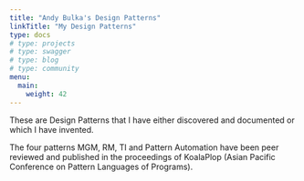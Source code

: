 ```yaml
---
title: "Andy Bulka's Design Patterns"
linkTitle: "My Design Patterns"
type: docs
# type: projects
# type: swagger
# type: blog
# type: community
menu:
  main:
    weight: 42
---
```


These are Design Patterns that I have either discovered and documented or which I have invented.

The four patterns MGM, RM, TI and Pattern Automation have been peer reviewed and published in the proceedings of KoalaPlop (Asian Pacific Conference on Pattern Languages of Programs).

<!--

# OLD FRONT PAGE

**My Design Patterns**
----------------------

### [Relationship Manager Pattern](/index.php/design_patterns/relationship_manager/)

A central mediating class which records all the one-to-one, one-to-many and many-to-many relationships between a group of selected classes. Classes that use a Relationship Manager to implement their…

### [Model Gui Mediator Pattern](/index.php/design_patterns/model_gui_mediator_pattern/)

The MGM pattern is a variation of MVC (model view controller) or MVP (Model View Presenter) but takes into account the use of modern off the shelf GUI controls. A MGM object displays a portion of a…

### [Transformation Interface Pattern](/index.php/design_patterns/transformation_interface_pattern/)

The Transformation Interface is both a design pattern and an architectural pattern. It describes an interface or layer, which offers services to transform an object into another format and back agai…

### [Design Pattern Automation](/index.php/design_patterns/pattern_automation/)

As design patterns become more mainstream, various IDE's (Integrated Development Environments) and UML modelling software environments have begun to introduce support for design patterns. For example,…

-->


